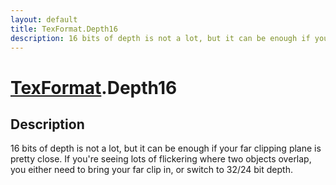 ```yaml
---
layout: default
title: TexFormat.Depth16
description: 16 bits of depth is not a lot, but it can be enough if your far clipping plane is pretty close. If you're seeing lots of flickering where two objects overlap, you either need to bring your far clip in, or switch to 32/24 bit depth.
---
```

# [TexFormat]({{site.url}}/Pages/Reference/TexFormat.html).Depth16

## Description
16 bits of depth is not a lot, but it can be enough if
your far clipping plane is pretty close. If you're seeing lots of
flickering where two objects overlap, you either need to bring
your far clip in, or switch to 32/24 bit depth.

